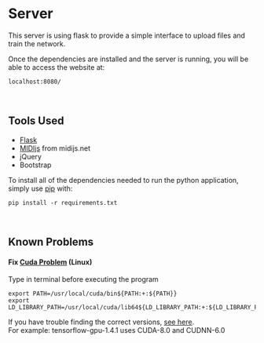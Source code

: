 # Server

This server is using flask to provide a simple interface to upload files and train the network.

Once the dependencies are installed and the server is running,
you will be able to access the website at:

```
localhost:8080/
```


<br/>

## Tools Used
- [Flask](http://flask.pocoo.org/)
- [MIDIjs](http://www.midijs.net/) from midijs.net
- jQuery
- Bootstrap

To install all of the dependencies needed to run the python application,
simply use [pip](https://pypi.org/) with:

```
pip install -r requirements.txt
```


<br/>

## Known Problems

#### Fix [Cuda Problem](https://stackoverflow.com/questions/42013316/after-building-tensorflow-from-source-seeing-libcudart-so-and-libcudnn-errors) (Linux)
Type in terminal before executing the program

```
export PATH=/usr/local/cuda/bin${PATH:+:${PATH}}
export LD_LIBRARY_PATH=/usr/local/cuda/lib64${LD_LIBRARY_PATH:+:${LD_LIBRARY_PATH}}
```

If you have trouble finding the correct versions, [see here](https://stackoverflow.com/questions/48575900/how-to-install-tensorflow-gpu-with-cuda8-0).  
For example: tensorflow-gpu-1.4.1 uses CUDA-8.0 and CUDNN-6.0

